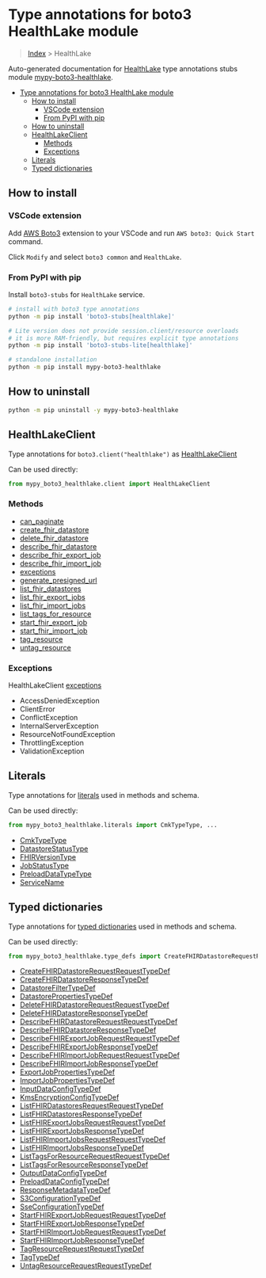 <a id="type-annotations-for-boto3-healthlake-module"></a>

# Type annotations for boto3 HealthLake module

> [Index](..) > HealthLake

Auto-generated documentation for
[HealthLake](https://boto3.amazonaws.com/v1/documentation/api/latest/reference/services/healthlake.html#HealthLake)
type annotations stubs module
[mypy-boto3-healthlake](https://pypi.org/project/mypy-boto3-healthlake/).

- [Type annotations for boto3 HealthLake module](#type-annotations-for-boto3-healthlake-module)
  - [How to install](#how-to-install)
    - [VSCode extension](#vscode-extension)
    - [From PyPI with pip](#from-pypi-with-pip)
  - [How to uninstall](#how-to-uninstall)
  - [HealthLakeClient](#healthlakeclient)
    - [Methods](#methods)
    - [Exceptions](#exceptions)
  - [Literals](#literals)
  - [Typed dictionaries](#typed-dictionaries)

<a id="how-to-install"></a>

## How to install

<a id="vscode-extension"></a>

### VSCode extension

Add
[AWS Boto3](https://marketplace.visualstudio.com/items?itemName=Boto3typed.boto3-ide)
extension to your VSCode and run `AWS boto3: Quick Start` command.

Click `Modify` and select `boto3 common` and `HealthLake`.

<a id="from-pypi-with-pip"></a>

### From PyPI with pip

Install `boto3-stubs` for `HealthLake` service.

```bash
# install with boto3 type annotations
python -m pip install 'boto3-stubs[healthlake]'

# Lite version does not provide session.client/resource overloads
# it is more RAM-friendly, but requires explicit type annotations
python -m pip install 'boto3-stubs-lite[healthlake]'

# standalone installation
python -m pip install mypy-boto3-healthlake
```

<a id="how-to-uninstall"></a>

## How to uninstall

```bash
python -m pip uninstall -y mypy-boto3-healthlake
```

<a id="healthlakeclient"></a>

## HealthLakeClient

Type annotations for `boto3.client("healthlake")` as
[HealthLakeClient](./client.md)

Can be used directly:

```python
from mypy_boto3_healthlake.client import HealthLakeClient
```

<a id="methods"></a>

### Methods

- [can_paginate](./client.md#can_paginate)
- [create_fhir_datastore](./client.md#create_fhir_datastore)
- [delete_fhir_datastore](./client.md#delete_fhir_datastore)
- [describe_fhir_datastore](./client.md#describe_fhir_datastore)
- [describe_fhir_export_job](./client.md#describe_fhir_export_job)
- [describe_fhir_import_job](./client.md#describe_fhir_import_job)
- [exceptions](./client.md#exceptions)
- [generate_presigned_url](./client.md#generate_presigned_url)
- [list_fhir_datastores](./client.md#list_fhir_datastores)
- [list_fhir_export_jobs](./client.md#list_fhir_export_jobs)
- [list_fhir_import_jobs](./client.md#list_fhir_import_jobs)
- [list_tags_for_resource](./client.md#list_tags_for_resource)
- [start_fhir_export_job](./client.md#start_fhir_export_job)
- [start_fhir_import_job](./client.md#start_fhir_import_job)
- [tag_resource](./client.md#tag_resource)
- [untag_resource](./client.md#untag_resource)

<a id="exceptions"></a>

### Exceptions

HealthLakeClient [exceptions](./client.md#exceptions)

- AccessDeniedException
- ClientError
- ConflictException
- InternalServerException
- ResourceNotFoundException
- ThrottlingException
- ValidationException

<a id="literals"></a>

## Literals

Type annotations for [literals](./literals.md) used in methods and schema.

Can be used directly:

```python
from mypy_boto3_healthlake.literals import CmkTypeType, ...
```

- [CmkTypeType](./literals.md#cmktypetype)
- [DatastoreStatusType](./literals.md#datastorestatustype)
- [FHIRVersionType](./literals.md#fhirversiontype)
- [JobStatusType](./literals.md#jobstatustype)
- [PreloadDataTypeType](./literals.md#preloaddatatypetype)
- [ServiceName](./literals.md#servicename)

<a id="typed-dictionaries"></a>

## Typed dictionaries

Type annotations for [typed dictionaries](./type_defs.md) used in methods and
schema.

Can be used directly:

```python
from mypy_boto3_healthlake.type_defs import CreateFHIRDatastoreRequestRequestTypeDef, ...
```

- [CreateFHIRDatastoreRequestRequestTypeDef](./type_defs.md#createfhirdatastorerequestrequesttypedef)
- [CreateFHIRDatastoreResponseTypeDef](./type_defs.md#createfhirdatastoreresponsetypedef)
- [DatastoreFilterTypeDef](./type_defs.md#datastorefiltertypedef)
- [DatastorePropertiesTypeDef](./type_defs.md#datastorepropertiestypedef)
- [DeleteFHIRDatastoreRequestRequestTypeDef](./type_defs.md#deletefhirdatastorerequestrequesttypedef)
- [DeleteFHIRDatastoreResponseTypeDef](./type_defs.md#deletefhirdatastoreresponsetypedef)
- [DescribeFHIRDatastoreRequestRequestTypeDef](./type_defs.md#describefhirdatastorerequestrequesttypedef)
- [DescribeFHIRDatastoreResponseTypeDef](./type_defs.md#describefhirdatastoreresponsetypedef)
- [DescribeFHIRExportJobRequestRequestTypeDef](./type_defs.md#describefhirexportjobrequestrequesttypedef)
- [DescribeFHIRExportJobResponseTypeDef](./type_defs.md#describefhirexportjobresponsetypedef)
- [DescribeFHIRImportJobRequestRequestTypeDef](./type_defs.md#describefhirimportjobrequestrequesttypedef)
- [DescribeFHIRImportJobResponseTypeDef](./type_defs.md#describefhirimportjobresponsetypedef)
- [ExportJobPropertiesTypeDef](./type_defs.md#exportjobpropertiestypedef)
- [ImportJobPropertiesTypeDef](./type_defs.md#importjobpropertiestypedef)
- [InputDataConfigTypeDef](./type_defs.md#inputdataconfigtypedef)
- [KmsEncryptionConfigTypeDef](./type_defs.md#kmsencryptionconfigtypedef)
- [ListFHIRDatastoresRequestRequestTypeDef](./type_defs.md#listfhirdatastoresrequestrequesttypedef)
- [ListFHIRDatastoresResponseTypeDef](./type_defs.md#listfhirdatastoresresponsetypedef)
- [ListFHIRExportJobsRequestRequestTypeDef](./type_defs.md#listfhirexportjobsrequestrequesttypedef)
- [ListFHIRExportJobsResponseTypeDef](./type_defs.md#listfhirexportjobsresponsetypedef)
- [ListFHIRImportJobsRequestRequestTypeDef](./type_defs.md#listfhirimportjobsrequestrequesttypedef)
- [ListFHIRImportJobsResponseTypeDef](./type_defs.md#listfhirimportjobsresponsetypedef)
- [ListTagsForResourceRequestRequestTypeDef](./type_defs.md#listtagsforresourcerequestrequesttypedef)
- [ListTagsForResourceResponseTypeDef](./type_defs.md#listtagsforresourceresponsetypedef)
- [OutputDataConfigTypeDef](./type_defs.md#outputdataconfigtypedef)
- [PreloadDataConfigTypeDef](./type_defs.md#preloaddataconfigtypedef)
- [ResponseMetadataTypeDef](./type_defs.md#responsemetadatatypedef)
- [S3ConfigurationTypeDef](./type_defs.md#s3configurationtypedef)
- [SseConfigurationTypeDef](./type_defs.md#sseconfigurationtypedef)
- [StartFHIRExportJobRequestRequestTypeDef](./type_defs.md#startfhirexportjobrequestrequesttypedef)
- [StartFHIRExportJobResponseTypeDef](./type_defs.md#startfhirexportjobresponsetypedef)
- [StartFHIRImportJobRequestRequestTypeDef](./type_defs.md#startfhirimportjobrequestrequesttypedef)
- [StartFHIRImportJobResponseTypeDef](./type_defs.md#startfhirimportjobresponsetypedef)
- [TagResourceRequestRequestTypeDef](./type_defs.md#tagresourcerequestrequesttypedef)
- [TagTypeDef](./type_defs.md#tagtypedef)
- [UntagResourceRequestRequestTypeDef](./type_defs.md#untagresourcerequestrequesttypedef)
